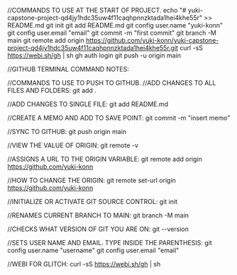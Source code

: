 //COMMANDS TO USE AT THE START OF PROJECT.
echo "# yuki-capstone-project-qd4jy1hdc35uw4f11caqhpnnzktada1hei4khe55r" >> README.md
git init
git add README.md
git config user.name "yuki-konn"
git config user.email "email"
git commit -m "first commit"
git branch -M main
git remote add origin https://github.com/yuki-konn/yuki-capstone-project-qd4jy1hdc35uw4f11caqhpnnzktada1hei4khe55r.git
curl -sS https://webi.sh/gh | sh
gh auth login
git push -u origin main



//GITHUB TERMINAL COMMAND NOTES:

//COMMANDS TO USE TO PUSH TO GITHUB.
//ADD CHANGES TO ALL FILES AND FOLDERS:
git add .

//ADD CHANGES TO SINGLE FILE:
git add README.md

//CREATE A MEMO AND ADD TO SAVE POINT:
git commit -m "insert memo"


//SYNC TO GITHUB:
git push origin main

//VIEW THE VALUE OF ORIGIN:
git remote -v

//ASSIGNS A URL TO THE ORIGIN VARIABLE:
git remote add origin https://github.com/yuki-konn

//HOW TO CHANGE THE ORIGIN:
git remote set-url origin https://github.com/yuki-konn

//INITIALIZE OR ACTIVATE GIT SOURCE CONTROL:
git init

//RENAMES CURRENT BRANCH TO MAIN:
git branch -M main

//CHECKS WHAT VERSION OF GIT YOU ARE ON:
git --version

//SETS USER NAME AND EMAIL. TYPE INSIDE THE PARENTHESIS:
git config user.name "username"
git config user.email "email"

//WEBI FOR GLITCH:
curl -sS https://webi.sh/gh | sh

